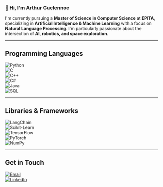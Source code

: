 ### 👋 Hi, I'm Arthur Guelennoc

I'm currently pursuing a **Master of Science in Computer Science** at **EPITA**, specializing in **Artificial Intelligence & Machine Learning** with a focus on **Natural Language Processing**. I'm particularly passionate about the intersection of **AI, robotics, and space exploration**.

---

## Programming Languages

<div align="left">

![Python](https://img.shields.io/badge/Python-1a3b3b?&logo=python&logoColor=white)  
![C](https://img.shields.io/badge/C-00599C?logo=c&logoColor=white)  
![C++](https://img.shields.io/badge/C++-00599C?logo=c%2B%2B&logoColor=white)  
![C#](https://custom-icon-badges.demolab.com/badge/C%23-239120.svg?logo=csharp&logoColor=white)  
![Java](https://img.shields.io/badge/Java-ED8B00?logo=openjdk&logoColor=white)  
![SQL](https://img.shields.io/badge/PostgreSQL-316192?logo=postgresql&logoColor=white)  

</div>

---

## Libraries & Frameworks

<div align="left">

![LangChain](https://img.shields.io/badge/LangChain-1a3b3b?&logo=LangChain&logoColor=white)  
![Scikit-Learn](https://img.shields.io/badge/Scikit--Learn-f89a36?&logo=scikit-learn&logoColor=white)  
![TensorFlow](https://img.shields.io/badge/TensorFlow-f8c039?&logo=tensorflow&logoColor=white)  
![PyTorch](https://img.shields.io/badge/PyTorch-ee4c2c?&logo=pytorch&logoColor=white)  
![NumPy](https://img.shields.io/badge/NumPy-4d77cf?&logo=numpy&logoColor=white)  

</div>

---

## Get in Touch

<div align="left">

[![Email](https://img.shields.io/badge/Email-aguelennoc@gmail.com-B8001F?style=for-the-badge)](mailto:aguelennoc@gmail.com)  
[![LinkedIn](https://img.shields.io/badge/LinkedIn-arthurguelennoc-507687?style=for-the-badge)](https://www.linkedin.com/in/arthur-guelennoc)  

</div>
